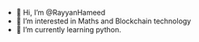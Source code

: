 - 👋 Hi, I’m @RayyanHameed
- 👀 I’m interested in Maths and Blockchain technology
- 🌱 I’m currently learning python.


<!---
RayyanHameed/RayyanHameed is a ✨ special ✨ repository because its `README.md` (this file) appears on your GitHub profile.
You can click the Preview link to take a look at your changes.
--->
